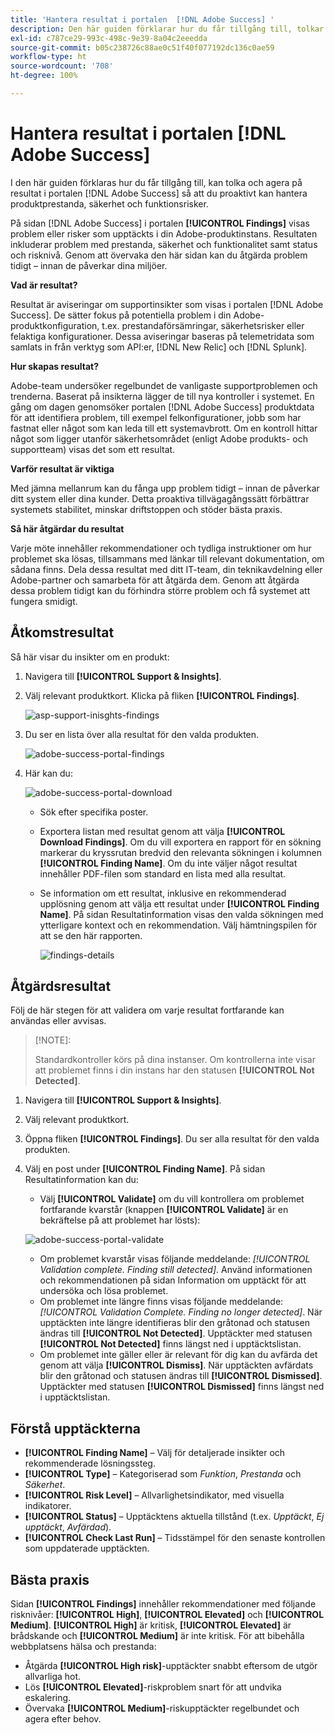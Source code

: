 ```yaml
---
title: 'Hantera resultat i portalen  [!DNL Adobe Success] '
description: Den här guiden förklarar hur du får tillgång till, tolkar och agerar utifrån resultat i portalen  [!DNL Adobe Success]  för att proaktivt hantera risker gällande produktprestanda, säkerhet och funktionalitet.
exl-id: c787ce29-993c-498c-9e39-8a04c2eeedda
source-git-commit: b05c238726c88ae0c51f40f077192dc136c0ae59
workflow-type: ht
source-wordcount: '708'
ht-degree: 100%

---
```


# Hantera resultat i portalen [!DNL Adobe Success]

I den här guiden förklaras hur du får tillgång till, kan tolka och agera på resultat i portalen [!DNL Adobe Success] så att du proaktivt kan hantera produktprestanda, säkerhet och funktionsrisker.

På sidan [!DNL Adobe Success] i portalen **[!UICONTROL Findings]** visas problem eller risker som upptäckts i din Adobe-produktinstans. Resultaten inkluderar problem med prestanda, säkerhet och funktionalitet samt status och risknivå. Genom att övervaka den här sidan kan du åtgärda problem tidigt – innan de påverkar dina miljöer.

**Vad är resultat?**

Resultat är aviseringar om supportinsikter som visas i portalen [!DNL Adobe Success]. De sätter fokus på potentiella problem i din Adobe-produktkonfiguration, t.ex. prestandaförsämringar, säkerhetsrisker eller felaktiga konfigurationer. Dessa aviseringar baseras på telemetridata som samlats in från verktyg som API:er, [!DNL New Relic] och [!DNL Splunk].

**Hur skapas resultat?**

Adobe-team undersöker regelbundet de vanligaste supportproblemen och trenderna. Baserat på insikterna lägger de till nya kontroller i systemet. En gång om dagen genomsöker portalen [!DNL Adobe Success] produktdata för att identifiera problem, till exempel felkonfigurationer, jobb som har fastnat eller något som kan leda till ett systemavbrott. Om en kontroll hittar något som ligger utanför säkerhetsområdet (enligt Adobe produkts- och supportteam) visas det som ett resultat.

**Varför resultat är viktiga**

Med jämna mellanrum kan du fånga upp problem tidigt – innan de påverkar ditt system eller dina kunder. Detta proaktiva tillvägagångssätt förbättrar systemets stabilitet, minskar driftstoppen och stöder bästa praxis.

**Så här åtgärdar du resultat**

Varje möte innehåller rekommendationer och tydliga instruktioner om hur problemet ska lösas, tillsammans med länkar till relevant dokumentation, om sådana finns. Dela dessa resultat med ditt IT-team, din teknikavdelning eller Adobe-partner och samarbeta för att åtgärda dem. Genom att åtgärda dessa problem tidigt kan du förhindra större problem och få systemet att fungera smidigt.


## Åtkomstresultat

Så här visar du insikter om en produkt:

1. Navigera till **[!UICONTROL Support & Insights]**.
1. Välj relevant produktkort. Klicka på fliken **[!UICONTROL Findings]**.  

   ![asp-support-inisghts-findings](../../assets/asp-support-inisghts-findings.png)


1. Du ser en lista över alla resultat för den valda produkten.

   ![adobe-success-portal-findings](../../assets/adobe-success-portal-findings.png)

1. Här kan du:

   ![adobe-success-portal-download](../../assets/adobe-success-portal-download.png)

   * Sök efter specifika poster.
   * Exportera listan med resultat genom att välja **[!UICONTROL Download Findings]**. Om du vill exportera en rapport för en sökning markerar du kryssrutan bredvid den relevanta sökningen i kolumnen **[!UICONTROL Finding Name]**. Om du inte väljer något resultat innehåller PDF-filen som standard en lista med alla resultat.
   * Se information om ett resultat, inklusive en rekommenderad upplösning genom att välja ett resultat under **[!UICONTROL Finding Name]**. På sidan Resultatinformation visas den valda sökningen med ytterligare kontext och en rekommendation. Välj hämtningspilen för att se den här rapporten.


     ![findings-details](../../assets/findings-details.png)


## Åtgärdsresultat

Följ de här stegen för att validera om varje resultat fortfarande kan användas eller avvisas.

>[!NOTE]:
>
>Standardkontroller körs på dina instanser. Om kontrollerna inte visar att problemet finns i din instans har den statusen **[!UICONTROL Not Detected]**.

1. Navigera till **[!UICONTROL Support & Insights]**.
1. Välj relevant produktkort.
1. Öppna fliken **[!UICONTROL Findings]**. Du ser alla resultat för den valda produkten.
1. Välj en post under **[!UICONTROL Finding Name]**. På sidan Resultatinformation kan du:
   * Välj **[!UICONTROL Validate]** om du vill kontrollera om problemet fortfarande kvarstår (knappen **[!UICONTROL Validate]** är en bekräftelse på att problemet har lösts):

   ![adobe-success-portal-validate](../../assets/adobe-success-portal-validate.png)


   * Om problemet kvarstår visas följande meddelande: *[!UICONTROL Validation complete. Finding still detected]*. Använd informationen och rekommendationen på sidan Information om upptäckt för att undersöka och lösa problemet.
   * Om problemet inte längre finns visas följande meddelande: *[!UICONTROL Validation Complete. Finding no longer detected]*. När upptäckten inte längre identifieras blir den gråtonad och statusen ändras till **[!UICONTROL Not Detected]**. Upptäckter med statusen **[!UICONTROL Not Detected]** finns längst ned i upptäcktslistan.
   * Om problemet inte gäller eller är relevant för dig kan du avfärda det genom att välja **[!UICONTROL Dismiss]**. När upptäckten avfärdats blir den gråtonad och statusen ändras till **[!UICONTROL Dismissed]**. Upptäckter med statusen **[!UICONTROL Dismissed]** finns längst ned i upptäcktslistan.

## Förstå upptäckterna

* **[!UICONTROL Finding Name]** – Välj för detaljerade insikter och rekommenderade lösningssteg.
* **[!UICONTROL Type]** – Kategoriserad som *Funktion*, *Prestanda* och *Säkerhet*.
* **[!UICONTROL Risk Level]** – Allvarlighetsindikator, med visuella indikatorer.
* **[!UICONTROL Status]** – Upptäcktens aktuella tillstånd (t.ex. *Upptäckt*, *Ej upptäckt*, *Avfärdad*).
* **[!UICONTROL Check Last Run]** – Tidsstämpel för den senaste kontrollen som uppdaterade upptäckten.


## Bästa praxis

Sidan **[!UICONTROL Findings]** innehåller rekommendationer med följande risknivåer: **[!UICONTROL High]**, **[!UICONTROL Elevated]** och **[!UICONTROL Medium]**. **[!UICONTROL High]** är kritisk, **[!UICONTROL Elevated]** är brådskande och **[!UICONTROL Medium]** är inte kritisk. För att bibehålla webbplatsens hälsa och prestanda:

* Åtgärda **[!UICONTROL High risk]**-upptäckter snabbt eftersom de utgör allvarliga hot.
* Lös **[!UICONTROL Elevated]**-riskproblem snart för att undvika eskalering.
* Övervaka **[!UICONTROL Medium]**-riskupptäckter regelbundet och agera efter behov.

